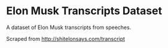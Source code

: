 # Elon Musk Transcripts Dataset

A dataset of Elon Musk transcripts from speeches.

Scraped from http://shitelonsays.com/transcript
